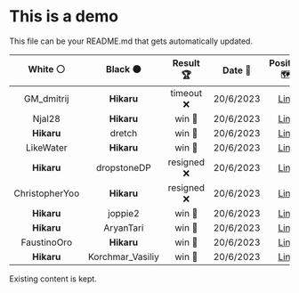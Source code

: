 # This is a demo

This file can be your README.md that gets automatically updated.

<!--START_SECTION:chessStats-->
<!-- Automatically generated with https://github.com/Balastrong/chess-stats-action -->

| White ⚪ | Black ⚫ | Result 🏆 | Date 📅 | Position 🗺️ |
|:---:|:---:|:---:|:---:|:---:|
| GM_dmitrij | **Hikaru** | timeout ❌ | 20/6/2023 | <a href="http://www.ee.unb.ca/cgi-bin/tervo/fen.pl?select=8/8/1p6/2b4k/2P3R1/6R1/8/3K4 b - -">Link</a> |
| Njal28 | **Hikaru** | win 🥇 | 20/6/2023 | <a href="http://www.ee.unb.ca/cgi-bin/tervo/fen.pl?select=6k1/1b3p1p/5Pp1/ppn1N1P1/2p1P3/2P3QP/P1B5/2q3K1 w - -">Link</a> |
| **Hikaru** | dretch | win 🥇 | 20/6/2023 | <a href="http://www.ee.unb.ca/cgi-bin/tervo/fen.pl?select=8/5kpp/8/1P6/1Rn5/p5N1/P4p1P/2K5 b - -">Link</a> |
| LikeWater | **Hikaru** | win 🥇 | 20/6/2023 | <a href="http://www.ee.unb.ca/cgi-bin/tervo/fen.pl?select=2B5/R5p1/2pk1b2/5p2/2K4p/4p2P/5rP1/8 w - -">Link</a> |
| **Hikaru** | dropstoneDP | resigned ❌ | 20/6/2023 | <a href="http://www.ee.unb.ca/cgi-bin/tervo/fen.pl?select=4r1k1/1p3p2/6pB/p1pPp1P1/P7/KQ6/1P1r4/1q6 w - -">Link</a> |
| ChristopherYoo | **Hikaru** | resigned ❌ | 20/6/2023 | <a href="http://www.ee.unb.ca/cgi-bin/tervo/fen.pl?select=7k/r1B3rp/p2P1p2/1p6/5Q2/1BR2N2/5PP1/6K1 b - -">Link</a> |
| **Hikaru** | joppie2 | win 🥇 | 20/6/2023 | <a href="http://www.ee.unb.ca/cgi-bin/tervo/fen.pl?select=4R3/5kr1/4R1p1/pp2P1pn/4r2p/PP5P/6PK/8 b - -">Link</a> |
| **Hikaru** | AryanTari | win 🥇 | 20/6/2023 | <a href="http://www.ee.unb.ca/cgi-bin/tervo/fen.pl?select=8/8/8/1P3k2/2KR1P2/8/8/1r6 w - -">Link</a> |
| FaustinoOro | **Hikaru** | win 🥇 | 20/6/2023 | <a href="http://www.ee.unb.ca/cgi-bin/tervo/fen.pl?select=R7/5pk1/n5p1/7p/8/7P/r5PK/8 w - -">Link</a> |
| **Hikaru** | Korchmar_Vasiliy | win 🥇 | 20/6/2023 | <a href="http://www.ee.unb.ca/cgi-bin/tervo/fen.pl?select=6r1/1p2Q3/4p2k/p2pP1nq/1P1BP1Rp/P4P2/4r3/6RK b - -">Link</a> |

<!--END_SECTION:chessStats-->

Existing content is kept.
